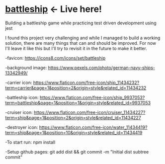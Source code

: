 #  <a href="https://valeriol94.github.io/battleship/">battleship</a> <- Live here!

Building a battleship game while practicing test driven development using jest

I found this project very challenging and while I managed to build a working solution, there are many things that can and should be improved.
For now I'll leave it like this but I'll try to revisit it in the future to make it better.

-favicon: https://icons8.com/icons/set/battleship

-background image: https://www.pexels.com/photo/german-navy-ships-13342949/

-carrier icon: https://www.flaticon.com/free-icon/ship_11434232?term=carrier&page=1&position=2&origin=style&related_id=11434232

-battleship icon: https://www.flaticon.com/free-icon/ship_9937053?term=battleship&page=1&position=1&origin=style&related_id=9937053

-cruiser icon: https://www.flaticon.com/free-icon/cruiser_11434227?term=ship&page=1&position=2&origin=style&related_id=11434227

-destroyer icon: https://www.flaticon.com/free-icon/water_11434419?term=ship&page=1&position=10&origin=style&related_id=11434419

-To start run:
npm install

-Setup github pages:
git add dist && git commit -m "Initial dist subtree commit"
